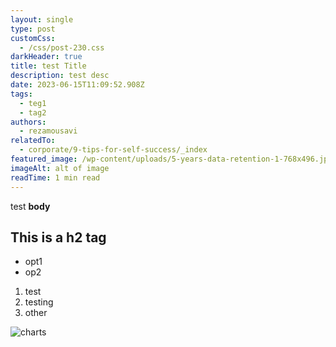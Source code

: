 ```yaml
---
layout: single
type: post
customCss:
  - /css/post-230.css
darkHeader: true
title: test Title
description: test desc
date: 2023-06-15T11:09:52.908Z
tags:
  - teg1
  - tag2
authors:
  - rezamousavi
relatedTo:
  - corporate/9-tips-for-self-success/_index
featured_image: /wp-content/uploads/5-years-data-retention-1-768x496.jpg
imageAlt: alt of image
readTime: 1 min read
---
```

t﻿est **body**

## **Th﻿is is a h2 tag**

* o﻿pt1
* o﻿p2

1. t﻿est
2. t﻿esting
3. o﻿ther

![charts](/wp-content/uploads/9-charts-1.jpg "charts title")